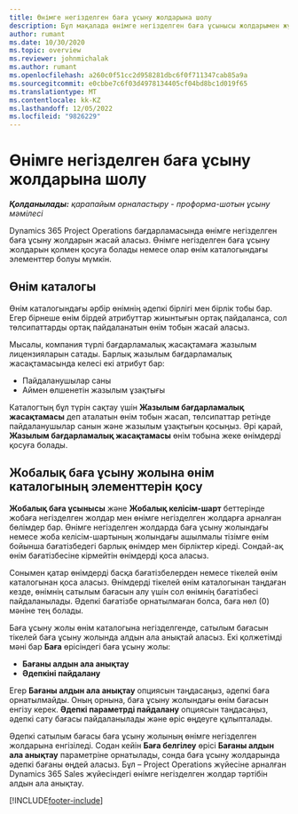 ```yaml
---
title: Өнімге негізделген баға ұсыну жолдарына шолу
description: Бұл мақалада өнімге негізделген баға ұсынысы жолдарымен жұмыс істеу туралы ақпарат берілген.
author: rumant
ms.date: 10/30/2020
ms.topic: overview
ms.reviewer: johnmichalak
ms.author: rumant
ms.openlocfilehash: a260c0f51cc2d958281dbc6f0f711347cab85a9a
ms.sourcegitcommit: e0cbbe7c6f03d4978134405cf04bd8bc1d019f65
ms.translationtype: MT
ms.contentlocale: kk-KZ
ms.lasthandoff: 12/05/2022
ms.locfileid: "9826229"
---
```

# <a name="product-based-quote-lines-overview"></a>Өнімге негізделген баға ұсыну жолдарына шолу

_**Қолданылады:** қарапайым орналастыру - проформа-шотын ұсыну мәмілесі_

Dynamics 365 Project Operations бағдарламасында өнімге негізделген баға ұсыну жолдарын жасай аласыз. Өнімге негізделген баға ұсыну жолдарын қолмен қосуға болады немесе олар өнім каталогындағы элементтер болуы мүмкін.

## <a name="product-catalog"></a>Өнім каталогы

Өнім каталогындағы әрбір өнімнің әдепкі бірлігі мен бірлік тобы бар. Егер бірнеше өнім бірдей атрибуттар жиынтығын ортақ пайдаланса, сол төлсипаттарды ортақ пайдаланатын өнім тобын жасай аласыз. 

Мысалы, компания түрлі бағдарламалық жасақтамаға жазылым лицензияларын сатады. Барлық жазылым бағдарламалық жасақтамасында келесі екі атрибут бар:

- Пайдаланушылар саны
- Аймен өлшенетін жазылым ұзақтығы

Каталогтың бұл түрін сақтау үшін **Жазылым бағдарламалық жасақтамасы** деп аталатын өнім тобын жасап, төлсипаттар ретінде пайдаланушылар санын және жазылым ұзақтығын қосыңыз. Әрі қарай, **Жазылым бағдарламалық жасақтамасы** өнім тобына жеке өнімдерді қосуға болады.

## <a name="add-product-catalog-items-to-a-project-quote"></a>Жобалық баға ұсыну жолына өнім каталогының элементтерін қосу

**Жобалық баға ұсынысы** және **Жобалық келісім-шарт** беттерінде жобаға негізделген жолдар мен өнімге негізделген жолдарға арналған бөлімдер бар. Өнімге негізделген жолдарда баға ұсыну жолындағы немесе жоба келісім-шартының жолындағы ашылмалы тізімге өнім бойынша бағатізбедегі барлық өнімдер мен бірліктер кіреді. Сондай-ақ өнім бағатізбесіне кірмейтін өнімдерді қоса аласыз.

Сонымен қатар өнімдерді басқа бағатізбелерден немесе тікелей өнім каталогынан қоса аласыз. Өнімдерді тікелей өнім каталогынан таңдаған кезде, өнімнің сатылым бағасын алу үшін сол өнімнің бағатізбесі пайдаланылады. Әдепкі бағатізбе орнатылмаған болса, баға нөл (0) мәніне тең болады.

Баға ұсыну жолы өнім каталогына негізделгенде, сатылым бағасын тікелей баға ұсыну жолында алдын ала анықтай аласыз. Екі қолжетімді мәні бар **Баға** өрісіндегі баға ұсыну жолы:

- **Бағаны алдын ала анықтау**
- **Әдепкіні пайдалану**

Егер **Бағаны алдын ала анықтау** опциясын таңдасаңыз, әдепкі баға орнатылмайды. Оның орнына, баға ұсыну жолындағы өнім бағасын енгізу керек. **Әдепкі параметрді пайдалану** опциясын таңдасаңыз, әдепкі сату бағасы пайдаланылады және өріс өңдеуге құлыпталады.

Әдепкі сатылым бағасы баға ұсыну жолының өнімге негізделген жолдарына енгізіледі. Содан кейін **Баға белгілеу** өрісі **Бағаны алдын ала анықтау** параметріне орнатылады, сонда баға ұсыну жолдарында әдепкі бағаны өңдей аласыз. Бұл – Project Operations жүйесіне арналған Dynamics 365 Sales жүйесіндегі өнімге негізделген жолдар тәртібін алдын ала анықтау.


[!INCLUDE[footer-include](../../includes/footer-banner.md)]
